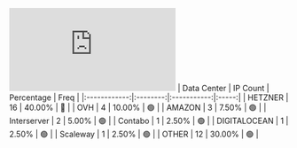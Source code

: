 ![Diagramm](https://github.com/obajay/StateSync-snapshots/blob/main/Projects/Ixo/1/README.md)
| Data Center | IP Count | Percentage | Freq |
|:------------:|:--------:|:-----------:|:-----:|
| HETZNER | 16 | 40.00% | 🔴 |
| OVH | 4 | 10.00% | 🟢 |
| AMAZON | 3 | 7.50% | 🟢 |
| Interserver | 2 | 5.00% | 🟢 |
| Contabo | 1 | 2.50% | 🟢 |
| DIGITALOCEAN | 1 | 2.50% | 🟢 |
| Scaleway | 1 | 2.50% | 🟢 |
| OTHER | 12 | 30.00% | 🟢 |